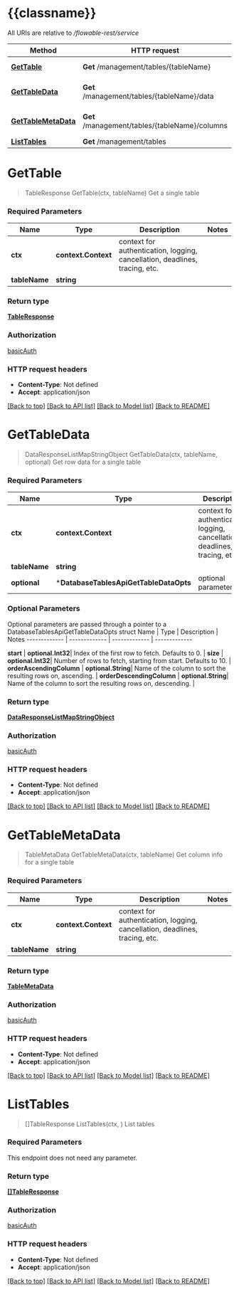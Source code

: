 # {{classname}}

All URIs are relative to */flowable-rest/service*

Method | HTTP request | Description
------------- | ------------- | -------------
[**GetTable**](DatabaseTablesApi.md#GetTable) | **Get** /management/tables/{tableName} | Get a single table
[**GetTableData**](DatabaseTablesApi.md#GetTableData) | **Get** /management/tables/{tableName}/data | Get row data for a single table
[**GetTableMetaData**](DatabaseTablesApi.md#GetTableMetaData) | **Get** /management/tables/{tableName}/columns | Get column info for a single table
[**ListTables**](DatabaseTablesApi.md#ListTables) | **Get** /management/tables |  List tables

# **GetTable**
> TableResponse GetTable(ctx, tableName)
Get a single table

### Required Parameters

Name | Type | Description  | Notes
------------- | ------------- | ------------- | -------------
 **ctx** | **context.Context** | context for authentication, logging, cancellation, deadlines, tracing, etc.
  **tableName** | **string**|  | 

### Return type

[**TableResponse**](TableResponse.md)

### Authorization

[basicAuth](../README.md#basicAuth)

### HTTP request headers

 - **Content-Type**: Not defined
 - **Accept**: application/json

[[Back to top]](#) [[Back to API list]](../README.md#documentation-for-api-endpoints) [[Back to Model list]](../README.md#documentation-for-models) [[Back to README]](../README.md)

# **GetTableData**
> DataResponseListMapStringObject GetTableData(ctx, tableName, optional)
Get row data for a single table

### Required Parameters

Name | Type | Description  | Notes
------------- | ------------- | ------------- | -------------
 **ctx** | **context.Context** | context for authentication, logging, cancellation, deadlines, tracing, etc.
  **tableName** | **string**|  | 
 **optional** | ***DatabaseTablesApiGetTableDataOpts** | optional parameters | nil if no parameters

### Optional Parameters
Optional parameters are passed through a pointer to a DatabaseTablesApiGetTableDataOpts struct
Name | Type | Description  | Notes
------------- | ------------- | ------------- | -------------

 **start** | **optional.Int32**| Index of the first row to fetch. Defaults to 0. | 
 **size** | **optional.Int32**| Number of rows to fetch, starting from start. Defaults to 10. | 
 **orderAscendingColumn** | **optional.String**| Name of the column to sort the resulting rows on, ascending. | 
 **orderDescendingColumn** | **optional.String**| Name of the column to sort the resulting rows on, descending. | 

### Return type

[**DataResponseListMapStringObject**](DataResponseListMapStringObject.md)

### Authorization

[basicAuth](../README.md#basicAuth)

### HTTP request headers

 - **Content-Type**: Not defined
 - **Accept**: application/json

[[Back to top]](#) [[Back to API list]](../README.md#documentation-for-api-endpoints) [[Back to Model list]](../README.md#documentation-for-models) [[Back to README]](../README.md)

# **GetTableMetaData**
> TableMetaData GetTableMetaData(ctx, tableName)
Get column info for a single table

### Required Parameters

Name | Type | Description  | Notes
------------- | ------------- | ------------- | -------------
 **ctx** | **context.Context** | context for authentication, logging, cancellation, deadlines, tracing, etc.
  **tableName** | **string**|  | 

### Return type

[**TableMetaData**](TableMetaData.md)

### Authorization

[basicAuth](../README.md#basicAuth)

### HTTP request headers

 - **Content-Type**: Not defined
 - **Accept**: application/json

[[Back to top]](#) [[Back to API list]](../README.md#documentation-for-api-endpoints) [[Back to Model list]](../README.md#documentation-for-models) [[Back to README]](../README.md)

# **ListTables**
> []TableResponse ListTables(ctx, )
 List tables

### Required Parameters
This endpoint does not need any parameter.

### Return type

[**[]TableResponse**](TableResponse.md)

### Authorization

[basicAuth](../README.md#basicAuth)

### HTTP request headers

 - **Content-Type**: Not defined
 - **Accept**: application/json

[[Back to top]](#) [[Back to API list]](../README.md#documentation-for-api-endpoints) [[Back to Model list]](../README.md#documentation-for-models) [[Back to README]](../README.md)


